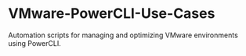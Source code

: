 # VMware-PowerCLI-Use-Cases
Automation scripts for managing and optimizing VMware environments using PowerCLI.
